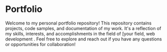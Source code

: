 # Portfolio
 Welcome to my personal portfolio repository! This repository contains projects, code samples, and documentation of my work. It's a reflection of my skills, interests, and accomplishments in the field of [your field, web development .  Feel free to explore and reach out if you have any questions or opportunities for collaboration!
